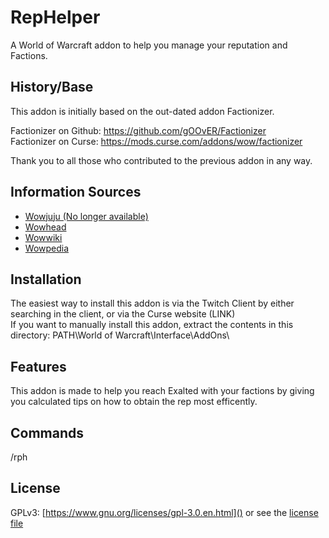 # RepHelper
A World of Warcraft addon to help you manage your reputation and Factions.

## History/Base
This addon is initially based on the out-dated addon Factionizer.

Factionizer on Github: <https://github.com/gOOvER/Factionizer>  
Factionizer on Curse: <https://mods.curse.com/addons/wow/factionizer>

Thank you to all those who contributed to the previous addon in any way.

## Information Sources
* [Wowjuju (No longer available)](http://www.wowjuju.com/)
* [Wowhead](http://www.wowhead.com)
* [Wowwiki](http://www.wowwiki.com)
* [Wowpedia](http://wow.gamepedia.com)

## Installation
The easiest way to install this addon is via the Twitch Client by either searching in the client, or via the Curse website (LINK)  
If you want to manually install this addon, extract the contents in this directory: PATH\World of Warcraft\Interface\AddOns\

## Features
This addon is made to help you reach Exalted with your factions by giving you calculated tips on how to obtain the rep most efficently.

## Commands
/rph <COMMANDS>

## License
GPLv3: [https://www.gnu.org/licenses/gpl-3.0.en.html]() or see the [license file](https://github.com/chawan/RepHelper/blob/master/LICENSE)